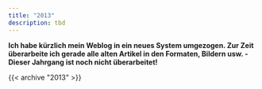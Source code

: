 ```yaml
---
title: "2013"
description: tbd
---
```


**Ich habe kürzlich mein Weblog in ein neues System umgezogen. Zur Zeit überarbeite ich gerade alle alten Artikel in den Formaten, Bildern usw. - Dieser Jahrgang ist noch nicht überarbeitet!**

{{< archive "2013" >}}
